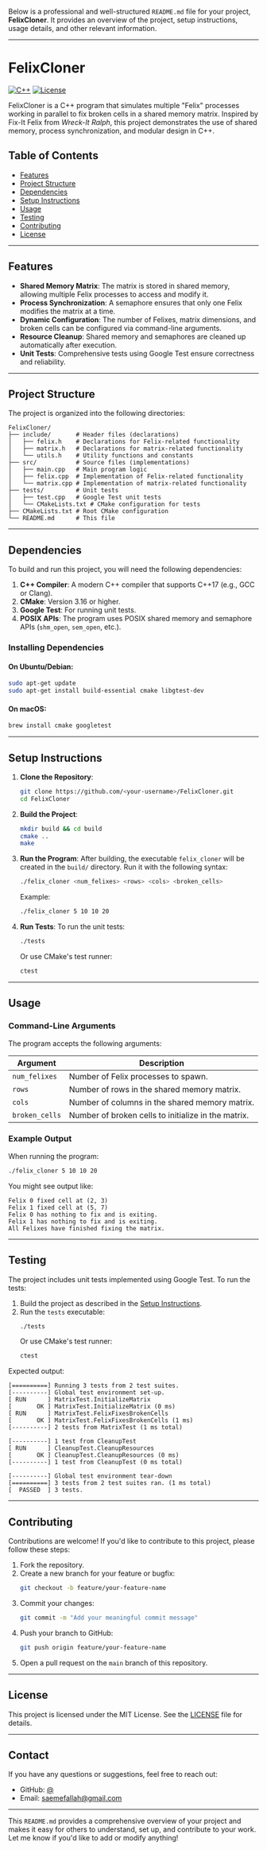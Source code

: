 Below is a professional and well-structured `README.md` file for your project, **FelixCloner**. It provides an overview of the project, setup instructions, usage details, and other relevant information.

---

# FelixCloner

[![C++](https://img.shields.io/badge/language-C++-blue.svg)](https://isocpp.org/)
[![License](https://img.shields.io/badge/license-MIT-green.svg)](LICENSE)

FelixCloner is a C++ program that simulates multiple "Felix" processes working in parallel to fix broken cells in a shared memory matrix. Inspired by Fix-It Felix from *Wreck-It Ralph*, this project demonstrates the use of shared memory, process synchronization, and modular design in C++.

## Table of Contents

- [Features](#features)
- [Project Structure](#project-structure)
- [Dependencies](#dependencies)
- [Setup Instructions](#setup-instructions)
- [Usage](#usage)
- [Testing](#testing)
- [Contributing](#contributing)
- [License](#license)

---

## Features

- **Shared Memory Matrix**: The matrix is stored in shared memory, allowing multiple Felix processes to access and modify it.
- **Process Synchronization**: A semaphore ensures that only one Felix modifies the matrix at a time.
- **Dynamic Configuration**: The number of Felixes, matrix dimensions, and broken cells can be configured via command-line arguments.
- **Resource Cleanup**: Shared memory and semaphores are cleaned up automatically after execution.
- **Unit Tests**: Comprehensive tests using Google Test ensure correctness and reliability.

---

## Project Structure

The project is organized into the following directories:

```
FelixCloner/
├── include/       # Header files (declarations)
│   ├── felix.h    # Declarations for Felix-related functionality
│   ├── matrix.h   # Declarations for matrix-related functionality
│   └── utils.h    # Utility functions and constants
├── src/           # Source files (implementations)
│   ├── main.cpp   # Main program logic
│   ├── felix.cpp  # Implementation of Felix-related functionality
│   └── matrix.cpp # Implementation of matrix-related functionality
├── tests/         # Unit tests
│   ├── test.cpp   # Google Test unit tests
│   └── CMakeLists.txt # CMake configuration for tests
├── CMakeLists.txt # Root CMake configuration
└── README.md      # This file
```

---

## Dependencies

To build and run this project, you will need the following dependencies:

1. **C++ Compiler**: A modern C++ compiler that supports C++17 (e.g., GCC or Clang).
2. **CMake**: Version 3.16 or higher.
3. **Google Test**: For running unit tests.
4. **POSIX APIs**: The program uses POSIX shared memory and semaphore APIs (`shm_open`, `sem_open`, etc.).

### Installing Dependencies

#### On Ubuntu/Debian:
```bash
sudo apt-get update
sudo apt-get install build-essential cmake libgtest-dev
```

#### On macOS:
```bash
brew install cmake googletest
```

---

## Setup Instructions

1. **Clone the Repository**:
   ```bash
   git clone https://github.com/<your-username>/FelixCloner.git
   cd FelixCloner
   ```

2. **Build the Project**:
   ```bash
   mkdir build && cd build
   cmake ..
   make
   ```

3. **Run the Program**:
   After building, the executable `felix_cloner` will be created in the `build/` directory. Run it with the following syntax:
   ```bash
   ./felix_cloner <num_felixes> <rows> <cols> <broken_cells>
   ```
   Example:
   ```bash
   ./felix_cloner 5 10 10 20
   ```

4. **Run Tests**:
   To run the unit tests:
   ```bash
   ./tests
   ```
   Or use CMake's test runner:
   ```bash
   ctest
   ```

---

## Usage

### Command-Line Arguments

The program accepts the following arguments:

| Argument       | Description                                      |
|----------------|--------------------------------------------------|
| `num_felixes`  | Number of Felix processes to spawn.             |
| `rows`         | Number of rows in the shared memory matrix.     |
| `cols`         | Number of columns in the shared memory matrix.  |
| `broken_cells` | Number of broken cells to initialize in the matrix. |

### Example Output

When running the program:
```bash
./felix_cloner 5 10 10 20
```

You might see output like:
```
Felix 0 fixed cell at (2, 3)
Felix 1 fixed cell at (5, 7)
Felix 0 has nothing to fix and is exiting.
Felix 1 has nothing to fix and is exiting.
All Felixes have finished fixing the matrix.
```

---

## Testing

The project includes unit tests implemented using Google Test. To run the tests:

1. Build the project as described in the [Setup Instructions](#setup-instructions).
2. Run the `tests` executable:
   ```bash
   ./tests
   ```
   Or use CMake's test runner:
   ```bash
   ctest
   ```

Expected output:
```
[==========] Running 3 tests from 2 test suites.
[----------] Global test environment set-up.
[ RUN      ] MatrixTest.InitializeMatrix
[       OK ] MatrixTest.InitializeMatrix (0 ms)
[ RUN      ] MatrixTest.FelixFixesBrokenCells
[       OK ] MatrixTest.FelixFixesBrokenCells (1 ms)
[----------] 2 tests from MatrixTest (1 ms total)

[----------] 1 test from CleanupTest
[ RUN      ] CleanupTest.CleanupResources
[       OK ] CleanupTest.CleanupResources (0 ms)
[----------] 1 test from CleanupTest (0 ms total)

[----------] Global test environment tear-down
[==========] 3 tests from 2 test suites ran. (1 ms total)
[  PASSED  ] 3 tests.
```

---

## Contributing

Contributions are welcome! If you'd like to contribute to this project, please follow these steps:

1. Fork the repository.
2. Create a new branch for your feature or bugfix:
   ```bash
   git checkout -b feature/your-feature-name
   ```
3. Commit your changes:
   ```bash
   git commit -m "Add your meaningful commit message"
   ```
4. Push your branch to GitHub:
   ```bash
   git push origin feature/your-feature-name
   ```
5. Open a pull request on the `main` branch of this repository.

---

## License

This project is licensed under the MIT License. See the [LICENSE](LICENSE) file for details.

---

## Contact

If you have any questions or suggestions, feel free to reach out:

- GitHub: [@<your-username>](https://github.com/saeme)
- Email: <saemefallah@gmail.com>

---

This `README.md` provides a comprehensive overview of your project and makes it easy for others to understand, set up, and contribute to your work. Let me know if you'd like to add or modify anything!
